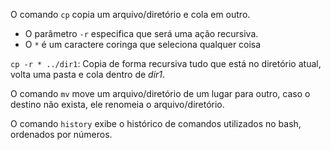 O comando `cp` copia um arquivo/diretório e cola em outro.
* O parâmetro `-r` especifica que será uma ação recursiva.
* O `*` é um caractere coringa que seleciona qualquer coisa

`cp -r * ../dir1`: Copia de forma recursiva tudo que está no diretório atual, volta uma pasta e cola dentro de *dir1*.

O comando `mv` move um arquivo/diretório de um lugar para outro, caso o destino não exista, ele renomeia o arquivo/diretório.

O comando `history` exibe o histórico de comandos utilizados no bash, ordenados por números.